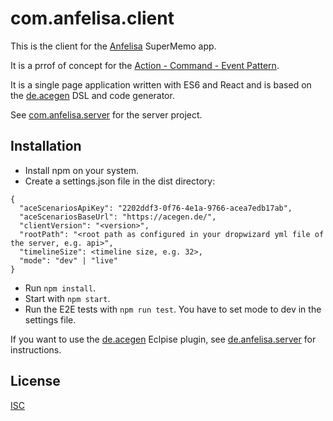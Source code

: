 # com.anfelisa.client

This is the client for the [Anfelisa](https://anfelisa.de/#) SuperMemo app.

It is a prrof of concept for the [Action - Command - Event Pattern](https://github.com/annettedorothea/ace).

It is a single page application written with ES6 and React and 
is based on the [de.acegen](https://github.com/annettedorothea/de.acegen) 
DSL and code generator.

See [com.anfelisa.server](https://github.com/annettedorothea/com.anfelisa.server) for the server project.

## Installation

- Install npm on your system.
- Create a settings.json file in the dist directory:

```
{
  "aceScenariosApiKey": "2202ddf3-0f76-4e1a-9766-acea7edb17ab",
  "aceScenariosBaseUrl": "https://acegen.de/",
  "clientVersion": "<version>",
  "rootPath": "<root path as configured in your dropwizard yml file of the server, e.g. api>",
  "timelineSize": <timeline size, e.g. 32>,
  "mode": "dev" | "live"
}
```

- Run ```npm install```. 
- Start with ```npm start```.
- Run the E2E tests with ```npm run test```. You have to set mode to dev in the settings file.

If you want to use the [de.acegen](https://github.com/annettedorothea/de.acegen) 
Eclpise plugin, see [de.anfelisa.server](https://github.com/annettedorothea/com.anfelisa.server)
for instructions.

## License
[ISC](License.txt)
